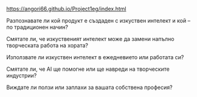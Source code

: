 https://angori66.github.io/Project1eg/index.html

Разпознавате ли кой продукт е създаден с изкуствен интелект и кой – по традиционен начин?

Смятате ли, че изкуственият интелект може да замени напълно творческата работа на хората?

Използвате ли изкуствен интелект в ежедневието или работата си?

Смятате ли, че AI ще помогне или ще навреди на творческите индустрии?

Виждате ли ползи или заплахи за вашата собствена професия? 
